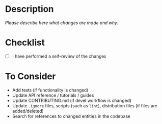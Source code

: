 # Description

*Please describe here what changes are made and why.*

# Checklist

- [ ] I have performed a self-review of the changes

# To Consider

- Add tests (if functionality is changed)
- Update API reference / tutorials / guides
- Update CONTRIBUTING.md (if devel workflow is changed)
- Update `.ignore` files, scripts (such as `lint`), distribution files (if files are added/deleted)
- Search for references to changed entities in the codebase